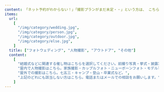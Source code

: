 ```yaml
---
content: 「ネット予約がわからない！」「撮影プランがまだ未定・・」という方は、 こちらからお電話・メールまたはTwitternのDMでお気軽に相談ください！
items:
  url:
    [
      "/img/category/wedding.jpg",
      "/img/category/person.jpg",
      "/img/category/outdoor.jpg",
      "/img/category/else.jpg",
    ]
  title: ["フォトウェディング", "人物撮影", "アウトドア", "その他"]
  content:
    [
      "結婚式などに関連する催し物はこちらを選択してください。前撮り写真・挙式・披露宴・二次会など",
      "屋内で人物撮影はこちら。家族撮影・カップルフォト・ニューボーンフォト・モデル写真など。",
      "屋外での撮影はこちら。七五三・キャンプ・登山・卒業式など。",
      "上記のどれにも該当しない方はこちら。電話またはメールでの相談をお願いします。",
    ]
---
```

